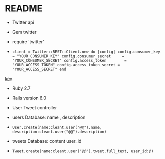 # README

* Twitter api

* Gem twitter

* require 'twitter'
* `client = Twitter::REST::Client.new do |config|
  config.consumer_key        = "YOUR_CONSUMER_KEY"
  config.consumer_secret     = "YOUR_CONSUMER_SECRET"
  config.access_token        = "YOUR_ACCESS_TOKEN"
  config.access_token_secret = "YOUR_ACCESS_SECRET"
  end `

[key](https://developer.twitter.com/en/portal/projects-and-apps)


* Ruby 2.7

* Rails version 6.0

* User Tweet controller

* users Database: name , description
*   `User.create(name:cleant.user("@@").name, description:cleant.user("@@").description) `

* tweets Database: content user_id
*   `Tweet.create(name:cleant.user("@@").tweet.full_text, user_id:@) `








